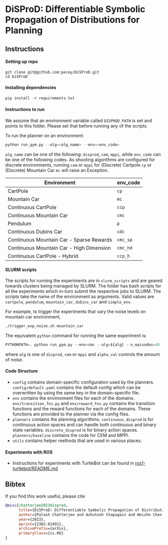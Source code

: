 # DiSProD: Differentiable Symbolic Propagation of Distributions for Planning 

## Instructions

#### Setting up repo
```
git clone git@github.com:pecey/DiSProD.git
cd DiSProD
```
#### Installing dependencies

```py
pip install -r requirements.txt
```

#### Instructions to run

We assume that an environment variable called `DISPROD_PATH` is set and points to this folder. Please set that before running any of the scripts.

To run the planner on an environment:
```py
python run_gym.py --alg=<alg_name> --env=<env_code>
```
`alg_name` can be one of the following: `disprod`, `cem`, `mppi`, while `env_code` can be one of the following codes. As shooting algorithms are configured for discrete environments, running `cem` or `mppi` for (Discrete) Cartpole `cp` or (Discrete) Mountain Car `mc` will raise an Exception.

| Environment                               | env_code        |
| -----------                               | -----------     |
| CartPole                                  | `cp`            |
| Mountain Car                              | `mc`            |
| Continuous CartPole                       | `ccp`           |
| Continuous Mountain Car                   | `cmc`           |
| Pendulum                                  | `p`             |
| Continuous Dubins Car                     | `cdc`           |
| Continuous Mountain Car - Sparse Rewards  | `cmc_sp`        |
| Continuous Mountain Car - High Dimension  | `cmc_hd`        |
| Continuous CartPole - Hybrid              | `ccp_h`         |


#### SLURM scripts

The scripts for running the experiments are in `slurm_scripts` and are geared towards clusters being managed by SLURM. The folder has bash scripts for all the experiments which in-turn submit the respective jobs to SLURM. The scripts take the name of the environment as arguments. Valid values are `cartpole`, `pendulum`, `mountain_car`, `dubins_car` and `simple_env`. 

For example, to trigger the experiments that vary the noise levels on mountain car environment, 

```sh
./trigger_exp_noise.sh mountain_car
```

The equivalent `python` command for running the same experiment is:

```py
PYTHONPATH=. python run_gym.py --env=cmc --alg=${alg} --n_episodes=48 --alpha=${alpha_val} --render=False 
```

where `alg` is one of `disprod`, `cem` or `mppi` and `alpha_val` controls the amount of noise.

#### Code Structure

- `config` contains domain-specific configuration used by the planners. `config/default.yaml` contains the default config which can be overwritten by using the same key in the domain-specific file.
- `env` contains the environment files for each of the domains. `env/transition_fns.py` and `env/reward_fns.py` contains the transition functions and the reward functions for each of the domains. These functions are provided to the planner via the config files. 
- `planners` contains the planning algorithms. `continuous_disprod` is for continuous action spaces and can handle both continuous and binary state variables. `discrete_disprod` is for binary action spaces. `planners/baseline` contains the code for CEM and MPPI.
- `utils` contains helper methods that are used in various places.


#### Experiments with ROS

- Instructions for experiments with TurtleBot can be found in [ros1-turtlebot/README.md](ros1-turtlebot/README.md)

## Bibtex
If you find this work useful, please cite

```bibtex
@misc{chatterjee2023disprod,
      title={DiSProD: Differentiable Symbolic Propagation of Distributions for Planning}, 
      author={Palash Chatterjee and Ashutosh Chapagain and Weizhe Chen and Roni Khardon},
      year={2023},
      eprint={2302.01491},
      archivePrefix={arXiv},
      primaryClass={cs.RO}
}
```